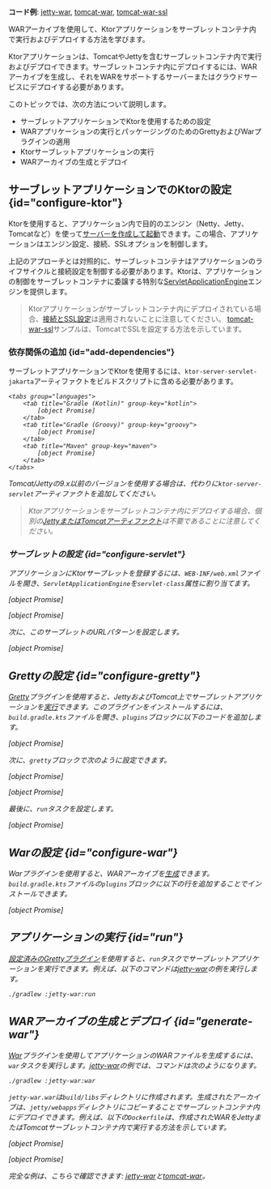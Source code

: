 [//]: # (title: WAR)

<show-structure for="chapter" depth="2"/>

<tldr>
<p>
<b>コード例</b>: 
<a href="https://github.com/ktorio/ktor-documentation/tree/%ktor_version%/codeSnippets/snippets/jetty-war">jetty-war</a>, 
<a href="https://github.com/ktorio/ktor-documentation/tree/%ktor_version%/codeSnippets/snippets/tomcat-war">tomcat-war</a>,
<a href="https://github.com/ktorio/ktor-documentation/tree/%ktor_version%/codeSnippets/snippets/tomcat-war-ssl">tomcat-war-ssl</a>
</p>
</tldr>

<link-summary>
WARアーカイブを使用して、Ktorアプリケーションをサーブレットコンテナ内で実行およびデプロイする方法を学びます。
</link-summary>

Ktorアプリケーションは、TomcatやJettyを含むサーブレットコンテナ内で実行およびデプロイできます。サーブレットコンテナ内にデプロイするには、WARアーカイブを生成し、それをWARをサポートするサーバーまたはクラウドサービスにデプロイする必要があります。

このトピックでは、次の方法について説明します。
*   サーブレットアプリケーションでKtorを使用するための設定
*   WARアプリケーションの実行とパッケージングのためのGrettyおよびWarプラグインの適用
*   Ktorサーブレットアプリケーションの実行
*   WARアーカイブの生成とデプロイ

## サーブレットアプリケーションでのKtorの設定 {id="configure-ktor"}

Ktorを使用すると、アプリケーション内で目的のエンジン（Netty、Jetty、Tomcatなど）を使って[サーバーを作成して起動](server-create-and-configure.topic)できます。この場合、アプリケーションはエンジン設定、接続、SSLオプションを制御します。

上記のアプローチとは対照的に、サーブレットコンテナはアプリケーションのライフサイクルと接続設定を制御する必要があります。Ktorは、アプリケーションの制御をサーブレットコンテナに委譲する特別な[ServletApplicationEngine](https://api.ktor.io/ktor-server/ktor-server-servlet/io.ktor.server.servlet/-servlet-application-engine/index.html)エンジンを提供します。

> Ktorアプリケーションがサーブレットコンテナ内にデプロイされている場合、[接続とSSL設定](server-configuration-file.topic)は適用されないことに注意してください。
> [tomcat-war-ssl](https://github.com/ktorio/ktor-documentation/tree/%ktor_version%/codeSnippets/snippets/tomcat-war-ssl)サンプルは、TomcatでSSLを設定する方法を示しています。

### 依存関係の追加 {id="add-dependencies"}

サーブレットアプリケーションでKtorを使用するには、`ktor-server-servlet-jakarta`アーティファクトをビルドスクリプトに含める必要があります。

<var name="artifact_name" value="ktor-server-servlet-jakarta"/>

    <tabs group="languages">
        <tab title="Gradle (Kotlin)" group-key="kotlin">
            [object Promise]
        </tab>
        <tab title="Gradle (Groovy)" group-key="groovy">
            [object Promise]
        </tab>
        <tab title="Maven" group-key="maven">
            [object Promise]
        </tab>
    </tabs>
    

Tomcat/Jettyの9.x以前のバージョンを使用する場合は、代わりに`ktor-server-servlet`アーティファクトを追加してください。

> Ktorアプリケーションをサーブレットコンテナ内にデプロイする場合、個別の[JettyまたはTomcatアーティファクト](server-engines.md#dependencies)は不要であることに注意してください。

### サーブレットの設定 {id="configure-servlet"}

アプリケーションにKtorサーブレットを登録するには、`WEB-INF/web.xml`ファイルを開き、`ServletApplicationEngine`を`servlet-class`属性に割り当てます。

<tabs>
<tab title="Tomcat/Jetty v10.x+">

[object Promise]

</tab>
<tab title="Tomcat/Jetty v9.x">
[object Promise]
</tab>
</tabs>

次に、このサーブレットのURLパターンを設定します。

[object Promise]

## Grettyの設定 {id="configure-gretty"}

[Gretty](https://plugins.gradle.org/plugin/org.gretty)プラグインを使用すると、JettyおよびTomcat上でサーブレットアプリケーションを[実行](#run)できます。このプラグインをインストールするには、`build.gradle.kts`ファイルを開き、`plugins`ブロックに以下のコードを追加します。

[object Promise]

次に、`gretty`ブロックで次のように設定できます。

<tabs>
<tab title="Jetty">

[object Promise]

</tab>
<tab title="Tomcat">

[object Promise]

</tab>
</tabs>

最後に、`run`タスクを設定します。

[object Promise]

## Warの設定 {id="configure-war"}

Warプラグインを使用すると、WARアーカイブを[生成](#generate-war)できます。`build.gradle.kts`ファイルの`plugins`ブロックに以下の行を追加することでインストールできます。

[object Promise]

## アプリケーションの実行 {id="run"}

[設定済みのGrettyプラグイン](#configure-gretty)を使用すると、`run`タスクでサーブレットアプリケーションを実行できます。例えば、以下のコマンドは[jetty-war](https://github.com/ktorio/ktor-documentation/tree/%ktor_version%/codeSnippets/snippets/jetty-war)の例を実行します。

```Bash
./gradlew :jetty-war:run
```

## WARアーカイブの生成とデプロイ {id="generate-war"}

[War](#configure-war)プラグインを使用してアプリケーションのWARファイルを生成するには、`war`タスクを実行します。[jetty-war](https://github.com/ktorio/ktor-documentation/tree/%ktor_version%/codeSnippets/snippets/jetty-war)の例では、コマンドは次のようになります。

```Bash
./gradlew :jetty-war:war
```

`jetty-war.war`は`build/libs`ディレクトリに作成されます。生成されたアーカイブは、`jetty/webapps`ディレクトリにコピーすることでサーブレットコンテナ内にデプロイできます。例えば、以下の`Dockerfile`は、作成されたWARをJettyまたはTomcatサーブレットコンテナ内で実行する方法を示しています。

<tabs>
<tab title="Jetty">

[object Promise]

</tab>
<tab title="Tomcat">

[object Promise]

</tab>
</tabs>

完全な例は、こちらで確認できます: [jetty-war](https://github.com/ktorio/ktor-documentation/tree/%ktor_version%/codeSnippets/snippets/jetty-war)と[tomcat-war](https://github.com/ktorio/ktor-documentation/tree/%ktor_version%/codeSnippets/snippets/tomcat-war)。